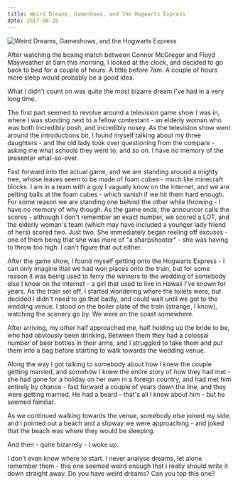 ```yaml
---
title: Weird Dreams, Gameshows, and the Hogwarts Express
date: 2017-08-26
---
```


![Weird Dreams, Gameshows, and the Hogwarts Express](https://source.unsplash.com/LuQ2ex5HY3c/1600x900)

After watching the boxing match between Connor McGregor and Floyd Mayweather at 5am this morning, I looked at the clock, and decided to go back to bed for a couple of hours. A little before 7am. A couple of hours more sleep would probably be a good idea.

What I didn't count on was quite the most bizarre dream I've had in a very long time.

The first part seemed to revolve around a television game show I was in, where I was standing next to a fellow contestant - an elderly woman who was both incredibly posh, and incredibly nosey. As the television show went around the introductions bit, I found myself talking about my three daughters - and the old lady took over questioning from the compare - asking me what schools they went to, and so on. I have no memory of the presenter what-so-ever.

Fast forward into the actual game, and we are standing around a mighty tree, whose leaves seem to be made of foam cubes - much like minecraft blocks. I am in a team with a guy I vaguely know on the internet, and we are pelting balls at the foam cubes - which vanish if we hit them hard enough. For some reason we are standing one behind the other while throwing - I have no memory of why though. As the game ends, the announcer calls the scores - although I don't remember an exact number, we scored a LOT, and the elderly woman's team (which may have included a younger lady friend of hers) scored two. Just two. She immediately began reeling off excuses - one of them being that she was more of "a sharpshooter" - she was having to throw too high. I can't figure that out either.

After the game show, I found myself getting onto the Hogwarts Express - I can only imagine that we had won places onto the train, but for some reason it was being used to ferry the winners to the wedding of somebody else I know on the internet - a girl that used to live in Hawaii I've known for years. As the train set off, I started wondering where the toilets were, but decided I didn't need to go that badly, and could wait until we got to the wedding venue. I stood on the boiler plate of the train (strange, I know), watching the scenery go by. We were on the coast somewhere.

After arriving, my other half approached me, half holding up the bride to be, who had obviously been drinking. Between them they had a colossal number of beer bottles in their arms, and I struggled to take them and put them into a bag before starting to walk towards the wedding venue.

Along the way I got talking to somebody about how I knew the couple getting married, and somehow I knew the entire story of how they had met - she had gone for a holiday on her own in a foreign country, and had met him entirely by chance - fast forward a couple of years down the line, and they were getting married. He had a beard - that's all I know about him - but he seemed familiar.

As we continued walking towards the venue, somebody else joined my side, and I pointed out a beach and a slipway we were approaching - and joked that the beach was where they would be sleeping.

And then - quite bizarrely - I woke up.

I don't even know where to start. I never analyse dreams, let alone remember them - this one seemed weird enough that I really should write it down straight away. Do you have weird dreams? Can you top this one?